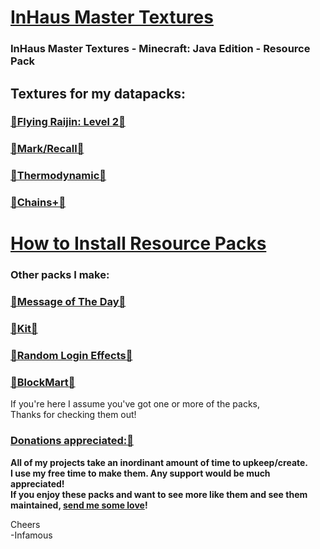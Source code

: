 # [InHaus Master Textures](https://github.com/InfamousMusicify/InHaus-Master/archive/refs/heads/master.zip)  
### InHaus Master Textures - Minecraft: Java Edition - Resource Pack

## Textures for my datapacks:

### [🔗Flying Raijin: Level 2🔗](https://github.com/InfamousMusicify/Flying-Raijin/)   
### [🔗Mark/Recall🔗](https://github.com/InfamousMusicify/Mark-Recall/)  
### [🔗Thermodynamic🔗](https://github.com/InfamousMusicify/Thermodynamic/)  
### [🔗Chains+🔗](https://github.com/InfamousMusicify/Chains-Plus/)  

# [How to Install Resource Packs](https://youtu.be/gxeGCGpJq7A)   

### Other packs I make:
### [🔗Message of The Day🔗](https://github.com/InfamousMusicify/MOTD/)  
### [🔗Kit🔗](https://github.com/InfamousMusicify/Kit/) 
### [🔗Random Login Effects🔗](https://github.com/InfamousMusicify/RLFX/) 
### [🔗BlockMart🔗](https://github.com/InfamousMusicify/BlockMart/) 

If you're here I assume you've got one or more of the packs,  
Thanks for checking them out!  

### [Donations appreciated:🔗](https://www.patreon.com/InfamousMusicify) 
__All of my projects take an inordinant amount of time to upkeep/create.  
I use my free time to make them.  Any support would be much appreciated!  
If you enjoy these packs and want to see more like them and see them maintained, [send me some love](https://www.patreon.com/InfamousMusicify)!__  

Cheers  
-Infamous  
